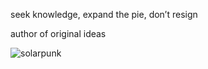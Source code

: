 seek knowledge, expand the pie, don’t resign

author of original ideas

![solarpunk](https://github.com/user-attachments/assets/1144465c-633f-42f1-8609-bad3a1c49ef9)
